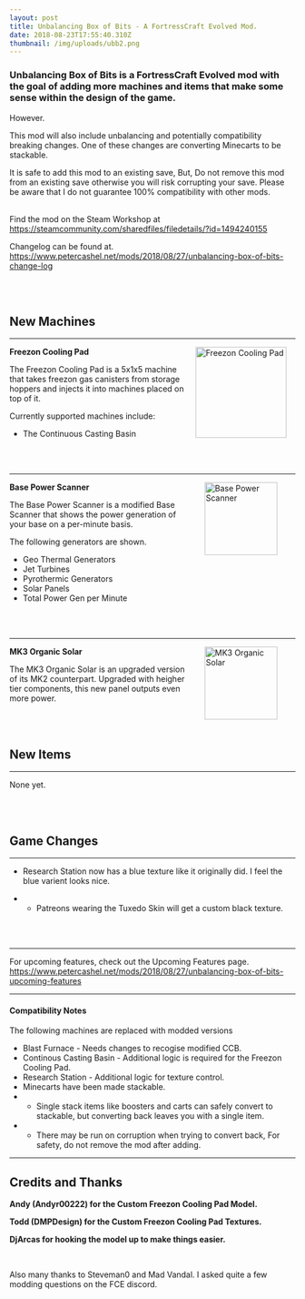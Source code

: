 ```yaml
---
layout: post
title: Unbalancing Box of Bits - A FortressCraft Evolved Mod.
date: 2018-08-23T17:55:40.310Z
thumbnail: /img/uploads/ubb2.png
---
```

### Unbalancing Box of Bits is a FortressCraft Evolved mod with the goal of adding more machines and items that make some sense within the design of the game.

However.

This mod will also include unbalancing and potentially compatibility breaking changes. One of these changes are converting Minecarts to be stackable.   

It is safe to add this mod to an existing save, But, Do not remove this mod from an existing save otherwise you will risk corrupting your save. Please be aware that I do not guarantee 100% compatibility with other mods. 
<br><br>

Find the mod on the Steam Workshop at 
<https://steamcommunity.com/sharedfiles/filedetails/?id=1494240155>

Changelog can be found at.
<https://www.petercashel.net/mods/2018/08/27/unbalancing-box-of-bits-change-log>

<br><br>

## New Machines

<hr />

<div style="float: right;"><img src="https://www.petercashel.net/img/uploads/petercashel.freezoncoolingpadplacement.png" alt="Freezon Cooling Pad" width="160px" hspace="16" /></div>

**Freezon Cooling Pad**

The Freezon Cooling Pad is a 5x1x5 machine that takes freezon gas canisters from storage hoppers and injects it into machines placed on top of it.

Currently supported machines include:

* The Continuous Casting Basin

<br><br>

<hr />

<div style="float: right;">
<img src="https://www.petercashel.net/img/uploads/petercashel.basepowerscanner.png" alt="Base Power Scanner" width="128px" hspace="32" /> </div>

 **Base Power Scanner**

The Base Power Scanner is a modified Base Scanner that shows the power generation of your base on a per-minute basis. 

The following generators are shown.

* Geo Thermal Generators
* Jet Turbines
* Pyrothermic Generators
* Solar Panels
* Total Power Gen per Minute

<br><br>

<hr />

<div style="float: right;">
<img src="https://www.petercashel.net/img/uploads/petercashel.solarpanelmk3organicplacement.png" alt="MK3 Organic Solar" width="128px" hspace="32" /> </div>

 **MK3 Organic Solar**

The MK3 Organic Solar is an upgraded version of its MK2 counterpart. Upgraded with heigher tier components, this new panel outputs even more power. 

<br><br>



## New Items

<hr />

None yet.


<br><br>

## Game Changes

<hr />

* Research Station now has a blue texture like it originally did. I feel the blue varient looks nice.

* * Patreons wearing the Tuxedo Skin will get a custom black texture.



<br><br>

<hr />

For upcoming features, check out the Upcoming Features page.     
 <https://www.petercashel.net/mods/2018/08/27/unbalancing-box-of-bits-upcoming-features>
<hr />

#### Compatibility Notes
The following machines are replaced with modded versions
* Blast Furnace - Needs changes to recogise modified CCB.
* Continous Casting Basin - Additional logic is required for the Freezon Cooling Pad.
* Research Station - Additional logic for texture control.
* Minecarts have been made stackable.
* * Single stack items like boosters and carts can safely convert to stackable, but converting back leaves you with a single item.
* * There may be run on corruption when trying to convert back, For safety, do not remove the mod after adding.



<hr />

## Credits and Thanks

**Andy (Andyr00222) for the Custom Freezon Cooling Pad Model.**

**Todd (DMPDesign) for the Custom Freezon Cooling Pad Textures.**

**DjArcas for hooking the model up to make things easier.**

<br>

Also many thanks to Steveman0 and Mad Vandal. I asked quite a few modding questions on the FCE discord.
